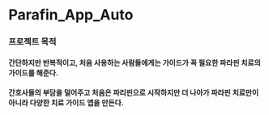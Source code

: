 # Parafin_App_Auto
### 프로젝트 목적
#### 간단하지만 반복적이고, 처음 사용하는 사람들에게는 가이드가 꼭 필요한 파라핀 치료의 가이드를 해준다.
#### 간호사들의 부담을 덜어주고 처음은 파리핀으로 시작하지만 더 나아가 파라핀 치료만이 아니라 다양한 치료 가이드 앱을 만든다.

